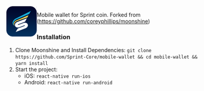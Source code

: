<img align="left" width="80" height="80" src="src/assets/logo/main_icon.png" alt="Moonshine Icon">

Mobile wallet for Sprint coin.
Forked from (<https://github.com/coreyphillips/moonshine>)




### Installation
1. Clone Moonshine and Install Dependencies:
   `git clone https://github.com/Sprint-Core/mobile-wallet && cd mobile-wallet && yarn install`
2. Start the project:
    - iOS: `react-native run-ios`
    - Android: `react-native run-android`

